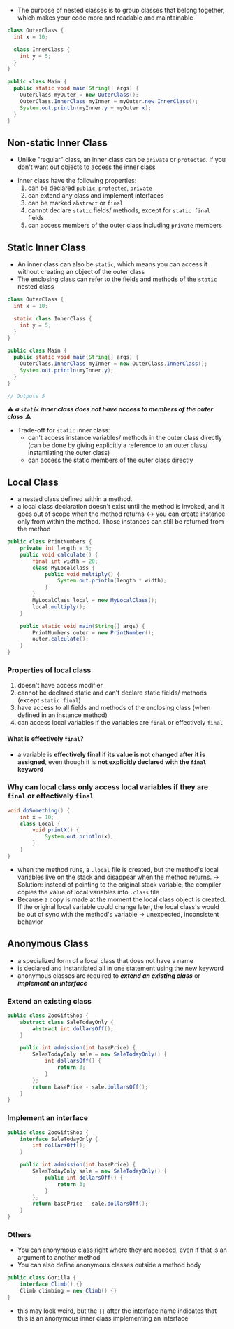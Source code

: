 - The purpose of nested classes is to group classes that belong together, which makes your code more and readable and maintainable
```java
class OuterClass {
  int x = 10;

  class InnerClass {
    int y = 5;
  }
}

public class Main {
  public static void main(String[] args) {
    OuterClass myOuter = new OuterClass();
    OuterClass.InnerClass myInner = myOuter.new InnerClass();
    System.out.println(myInner.y + myOuter.x);
  }
}
```

## Non-static Inner Class
- Unlike "regular" class, an inner class can be `private` or `protected`. If you don't want out objects to access the inner class
* Inner class have the following properties:
	1. can be declared `public`, `protected`, `private`
	2. can extend any class and implement interfaces
	3. can be marked `abstract` or `final`
	4. cannot declare `static` fields/ methods, except for `static final` fields
	5. can access members of the outer class including `private` members

## Static Inner Class
- An inner class can also be `static`, which means you can access it without creating an object of the outer class
- The enclosing class can refer to the fields and methods of the `static` nested class
```java
class OuterClass {
  int x = 10;

  static class InnerClass {
    int y = 5;
  }
}

public class Main {
  public static void main(String[] args) {
    OuterClass.InnerClass myInner = new OuterClass.InnerClass();
    System.out.println(myInner.y);
  }
}

// Outputs 5
```
⚠️ ***a `static` inner class does not have access to members of the outer class*** ⚠️
- Trade-off for `static` inner class:
	- can't access instance variables/ methods in the outer class directly (can be done by giving explicitly a reference to an outer class/ instantiating the outer class)
	- can access the static members of the outer class directly

## Local Class
- a nested class defined within a method. 
- a local class declaration doesn't exist until the method is invoked, and it goes out of scope when the method returns <-> you can create instance only from within the method. Those instances can still be returned from the method

```java
public class PrintNumbers {
	private int length = 5;
	public void calculate() {
		final int width = 20;
		class MyLocalclass {
			public void multiply() {
				System.out.println(length * width);
			}
		}
		MyLocalClass local = new MyLocalClass();
		local.multiply();
	}

	public static void main(String[] args) {
		PrintNumbers outer = new PrintNumber();
		outer.calculate();
	}
}
```
### Properties of local class
1. doesn't have access modifier
2. cannot be declared static and can't declare static fields/ methods (except `static final`)
3. have access to all fields and methods of the enclosing class (when defined in an instance method)
4. can access local variables if the variables are `final` or effectively `final`

#### What is effectively `final`?
- a variable is **effectively final** if **its value is not changed after it is assigned**, even though it is **not explicitly declared with the `final` keyword**


### Why can local class only access local variables if they are `final` or effectively `final`
```java
void doSomething() {
    int x = 10;
    class Local {
        void printX() {
            System.out.println(x);
        }
    }
}
```
- when the method runs, a `.local` file is created, but the method's local variables live on the stack and disappear when the method returns.
-> Solution: instead of pointing to the original stack variable, the compiler copies the value of local variables into `.class` file
- Because a copy is made at the moment the local class object is created. If the original local variable could change later, the local class's would be out of sync with the method's variable -> unexpected, inconsistent behavior

## Anonymous Class
- a specialized form of a local class that does not have a name
- is declared and instantiated all in one statement using the new keyword
- anonymous classes are required to ***extend an existing class*** or ***implement an interface***
### Extend an existing class
```java
public class ZooGiftShop {
	abstract class SaleTodayOnly {
		abstract int dollarsOff();
	}

	public int admission(int basePrice) {
		SalesTodayOnly sale = new SaleTodayOnly() {
			int dollarsOff() { 
				return 3;
			}
		};
		return basePrice - sale.dollarsOff();
	}
}
```

### Implement an interface
```java
public class ZooGiftShop {
	interface SaleTodayOnly {
		int dollarsOff();
	}

	public int admission(int basePrice) {
		SalesTodayOnly sale = new SaleTodayOnly() {
			public int dollarsOff() { 
				return 3;
			}
		};
		return basePrice - sale.dollarsOff();
	}
}
```


### Others
- You can anonymous class right where they are needed, even if that is an argument to another method
- You can also define anonymous classes outside a method body
```java
public class Gorilla {
	interface Climb() {}
	Climb climbing = new Climb() {}
}
```
- this may look weird, but the `{}` after the interface name indicates that this is an anonymous inner class implementing an interface

